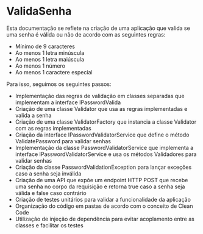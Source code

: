 # ValidaSenha

Esta documentação se reflete na criação de uma aplicação que valida se uma senha é válida ou não de acordo com as seguintes regras:

- Mínimo de 9 caracteres
- Ao menos 1 letra minúscula
- Ao menos 1 letra maiúscula
- Ao menos 1 número
- Ao menos 1 caractere especial

Para isso, seguimos os seguintes passos:

- Implementação das regras de validação em classes separadas que implementam a interface IPasswordValida
- Criação de uma classe Validator que usa as regras implementadas e valida a senha
- Criação de uma classe ValidatorFactory que instancia a classe Validator com as regras implementadas
- Criação da interface IPasswordValidatorService que define o método ValidatePassword para validar senhas
- Implementação da classe PasswordValidatorService que implementa a interface IPasswordValidatorService e usa os métodos Validadores para validar senhas
- Criação da classe PasswordValidationException para lançar exceções caso a senha seja inválida
- Criação de uma API que expõe um endpoint HTTP POST que recebe uma senha no corpo da requisição e retorna true caso a senha seja válida e false caso contrário
- Criação de testes unitários para validar a funcionalidade da aplicação
- Organização do código em pastas de acordo com o conceito de Clean Code
- Utilização de injeção de dependência para evitar acoplamento entre as classes e facilitar os testes
